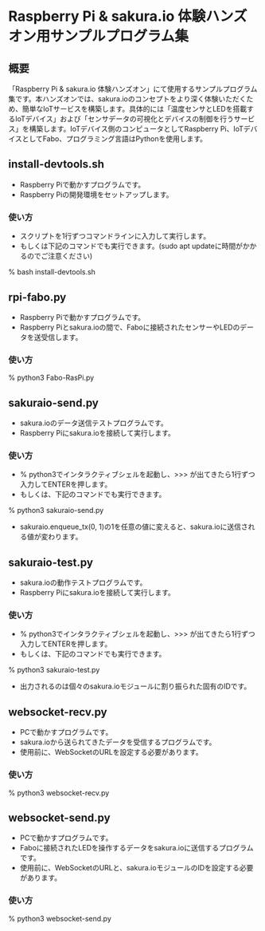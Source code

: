 # Raspberry Pi & sakura.io 体験ハンズオン用サンプルプログラム集

## 概要

「Raspberry Pi & sakura.io 体験ハンズオン」にて使用するサンプルプログラム集です。本ハンズオンでは、sakura.ioのコンセプトをより深く体験いただくため、簡単なIoTサービスを構築します。具体的には「温度センサとLEDを搭載するIoTデバイス」および「センサデータの可視化とデバイスの制御を行うサービス」を構築します。IoTデバイス側のコンピュータとしてRaspberry Pi、IoTデバイスとしてFabo、プログラミング言語はPythonを使用します。

## install-devtools.sh

* Raspberry Piで動かすプログラムです。
* Raspberry Piの開発環境をセットアップします。

### 使い方

* スクリプトを1行ずつコマンドラインに入力して実行します。
* もしくは下記のコマンドでも実行できます。(sudo apt updateに時間がかかるのでご注意ください)

% bash install-devtools.sh


## rpi-fabo.py

* Raspberry Piで動かすプログラムです。
* Raspberry Piとsakura.ioの間で、Faboに接続されたセンサーやLEDのデータを送受信します。

### 使い方

% python3 Fabo-RasPi.py


## sakuraio-send.py

* sakura.ioのデータ送信テストプログラムです。
* Raspberry Piにsakura.ioを接続して実行します。

### 使い方

* % python3でインタラクティブシェルを起動し、>>> が出てきたら1行ずつ入力してENTERを押します。
* もしくは、下記のコマンドでも実行できます。

% python3 sakuraio-send.py

* sakuraio.enqueue_tx(0, 1)の1を任意の値に変えると、sakura.ioに送信される値が変わります。


## sakuraio-test.py

* sakura.ioの動作テストプログラムです。
* Raspberry Piにsakura.ioを接続して実行します。

### 使い方

* % python3でインタラクティブシェルを起動し、>>> が出てきたら1行ずつ入力してENTERを押します。
* もしくは、下記のコマンドでも実行できます。

% python3 sakuraio-test.py

* 出力されるのは個々のsakura.ioモジュールに割り振られた固有のIDです。


## websocket-recv.py

* PCで動かすプログラムです。
* sakura.ioから送られてきたデータを受信するプログラムです。
* 使用前に、WebSocketのURLを設定する必要があります。

### 使い方

% python3 websocket-recv.py


## websocket-send.py

* PCで動かすプログラムです。
* Faboに接続されたLEDを操作するデータをsakura.ioに送信するプログラムです。
* 使用前に、WebSocketのURLと、sakura.ioモジュールのIDを設定する必要があります。

### 使い方

% python3 websocket-send.py
